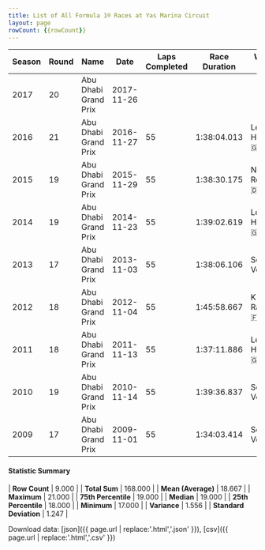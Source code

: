 ```yaml
---
title: List of All Formula 1® Races at Yas Marina Circuit
layout: page
rowCount: {{rowCount}}
---
```


| Season | Round | Name | Date | Laps Completed | Race Duration | Winning Driver | Winning Constructor |
|--|--|--|--|--|--|--|--|
| 2017 | 20 | Abu Dhabi Grand Prix | 2017-11-26 |   |   |   |   |
| 2016 | 21 | Abu Dhabi Grand Prix | 2016-11-27 | 55 | 1:38:04.013 | Lewis Hamilton 🇬🇧 | Mercedes 🇩🇪 |
| 2015 | 19 | Abu Dhabi Grand Prix | 2015-11-29 | 55 | 1:38:30.175 | Nico Rosberg 🇩🇪 | Mercedes 🇩🇪 |
| 2014 | 19 | Abu Dhabi Grand Prix | 2014-11-23 | 55 | 1:39:02.619 | Lewis Hamilton 🇬🇧 | Mercedes 🇩🇪 |
| 2013 | 17 | Abu Dhabi Grand Prix | 2013-11-03 | 55 | 1:38:06.106 | Sebastian Vettel 🇩🇪 | Red Bull 🇦🇹 |
| 2012 | 18 | Abu Dhabi Grand Prix | 2012-11-04 | 55 | 1:45:58.667 | Kimi Räikkönen 🇫🇮 | Lotus F1 🇬🇧 |
| 2011 | 18 | Abu Dhabi Grand Prix | 2011-11-13 | 55 | 1:37:11.886 | Lewis Hamilton 🇬🇧 | McLaren 🇬🇧 |
| 2010 | 19 | Abu Dhabi Grand Prix | 2010-11-14 | 55 | 1:39:36.837 | Sebastian Vettel 🇩🇪 | Red Bull 🇦🇹 |
| 2009 | 17 | Abu Dhabi Grand Prix | 2009-11-01 | 55 | 1:34:03.414 | Sebastian Vettel 🇩🇪 | Red Bull 🇦🇹 |

#### Statistic Summary

| **Row Count** | 9.000 |
| **Total Sum** | 168.000 |
| **Mean (Average)** | 18.667 |
| **Maximum** | 21.000 |
| **75th Percentile** | 19.000 |
| **Median** | 19.000 |
| **25th Percentile** | 18.000 |
| **Minimum** | 17.000 |
| **Variance** | 1.556 |
| **Standard Deviation** | 1.247 |

Download data: [json]({{ page.url | replace:'.html','.json' }}), [csv]({{ page.url | replace:'.html','.csv' }})
